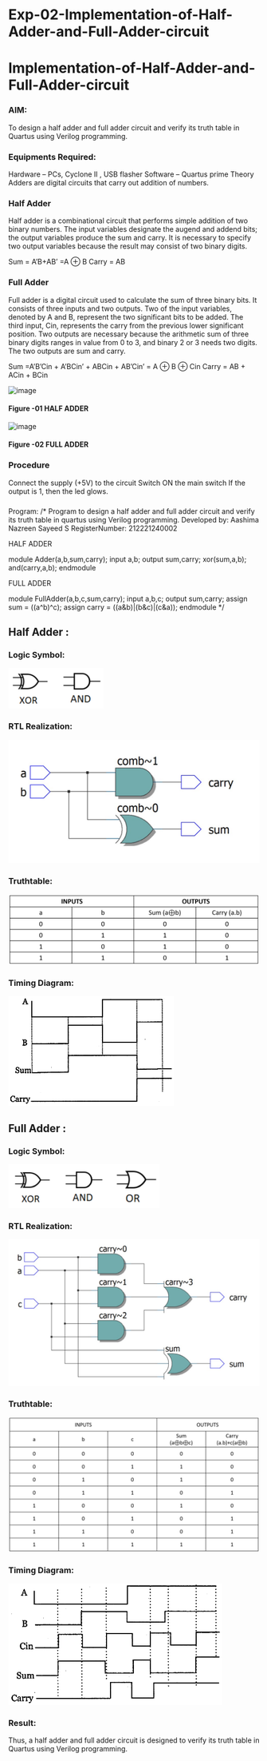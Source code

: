 # Exp-02-Implementation-of-Half-Adder-and-Full-Adder-circuit

# Implementation-of-Half-Adder-and-Full-Adder-circuit
### AIM:
To design a half adder and full adder circuit and verify its truth table in Quartus using Verilog programming.

### Equipments Required:
Hardware – PCs, Cyclone II , USB flasher
Software – Quartus prime
Theory
Adders are digital circuits that carry out addition of numbers.

### Half Adder
Half adder is a combinational circuit that performs simple addition of two binary numbers. The input variables designate the augend and addend bits; the output variables produce the sum and carry. It is necessary to specify two output variables because the result may consist of two binary digits.

Sum = A’B+AB’ =A ⊕ B Carry = AB

### Full Adder
Full adder is a digital circuit used to calculate the sum of three binary bits. It consists of three inputs and two outputs. Two of the input variables, denoted by A and B, represent the two significant bits to be added. The third input, Cin, represents the carry from the previous lower significant position. Two outputs are necessary because the arithmetic sum of three binary digits ranges in value from 0 to 3, and binary 2 or 3 needs two digits. The two outputs are sum and carry.

Sum =A’B’Cin + A’BCin’ + ABCin + AB’Cin’ = A ⊕ B ⊕ Cin Carry = AB + ACin + BCin

 ![image](https://user-images.githubusercontent.com/36288975/163552156-a13e5a56-c638-4110-97d9-8896907c8d25.png)

#### Figure -01 HALF ADDER 


![image](https://user-images.githubusercontent.com/36288975/163552057-b3547877-6d07-45b4-b7e0-bcfebfad9e1d.png)

#### Figure -02 FULL ADDER 

### Procedure

Connect the supply (+5V) to the circuit
Switch ON the main switch
If the output is 1, then the led glows.
### 
Program:
/*
Program to design a half adder and full adder circuit and verify its truth table in quartus using Verilog programming.
Developed by: Aashima Nazreen Sayeed S
RegisterNumber: 212221240002

HALF ADDER

module Adder(a,b,sum,carry);
input a,b;
output sum,carry;
xor(sum,a,b);
and(carry,a,b);
endmodule 

FULL ADDER

module FullAdder(a,b,c,sum,carry);
input a,b,c;
output sum,carry;
assign sum = ((a^b)^c);
assign carry = ((a&b)|(b&c)|(c&a));
endmodule
*/
## Half Adder :
### Logic Symbol:
![output](https://github.com/charansai0/Exp-02-Implementation-of-Half-Adder-and-Full-Adder-circuit/blob/main/1.png?raw=true)

### RTL Realization:
![ouutput](https://github.com/charansai0/Exp-02-Implementation-of-Half-Adder-and-Full-Adder-circuit/blob/main/2.png?raw=true)
### Truthtable:
![output](https://github.com/charansai0/Exp-02-Implementation-of-Half-Adder-and-Full-Adder-circuit/blob/main/3.png?raw=true)
### Timing Diagram:
![output](https://github.com/charansai0/Exp-02-Implementation-of-Half-Adder-and-Full-Adder-circuit/blob/main/5.png)
## Full Adder :
### Logic Symbol:
![output](https://github.com/charansai0/Exp-02-Implementation-of-Half-Adder-and-Full-Adder-circuit/blob/main/6.png)
### RTL Realization:
![output](https://github.com/charansai0/Exp-02-Implementation-of-Half-Adder-and-Full-Adder-circuit/blob/main/7.png)
### Truthtable:
![output](https://github.com/charansai0/Exp-02-Implementation-of-Half-Adder-and-Full-Adder-circuit/blob/main/8.png)
### Timing Diagram:
![output](https://github.com/charansai0/Exp-02-Implementation-of-Half-Adder-and-Full-Adder-circuit/blob/main/9.png)
### Result:
Thus, a half adder and full adder circuit is designed to verify its truth table in Quartus using Verilog programming.
